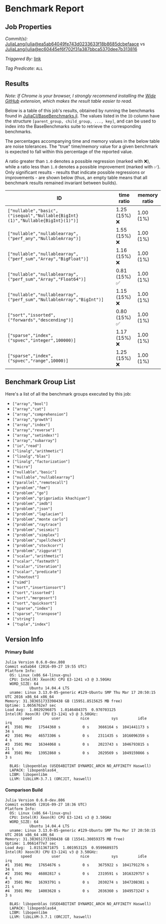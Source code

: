 # Benchmark Report

## Job Properties

*Commit(s):* [JuliaLang/julia@ea5ab64049fe743d0233633f18b8685dcbefaace](https://github.com/JuliaLang/julia/commit/ea5ab64049fe743d0233633f18b8685dcbefaace) vs [JuliaLang/julia@ec60445ef6f702f31a387bbca5370dee7b313816](https://github.com/JuliaLang/julia/commit/ec60445ef6f702f31a387bbca5370dee7b313816)

*Triggered By:* [link](https://github.com/JuliaLang/julia/pull/18704#issuecomment-249981135)

*Tag Predicate:* `ALL`

## Results

*Note: If Chrome is your browser, I strongly recommend installing the [Wide GitHub](https://chrome.google.com/webstore/detail/wide-github/kaalofacklcidaampbokdplbklpeldpj?hl=en)
extension, which makes the result table easier to read.*

Below is a table of this job's results, obtained by running the benchmarks found in
[JuliaCI/BaseBenchmarks.jl](https://github.com/JuliaCI/BaseBenchmarks.jl). The values
listed in the `ID` column have the structure `[parent_group, child_group, ..., key]`,
and can be used to index into the BaseBenchmarks suite to retrieve the corresponding
benchmarks.

The percentages accompanying time and memory values in the below table are noise tolerances. The "true"
time/memory value for a given benchmark is expected to fall within this percentage of the reported value.

A ratio greater than `1.0` denotes a possible regression (marked with :x:), while a ratio less
than `1.0` denotes a possible improvement (marked with :white_check_mark:). Only significant results - results
that indicate possible regressions or improvements - are shown below (thus, an empty table means that all
benchmark results remained invariant between builds).

| ID | time ratio | memory ratio |
|----|------------|--------------|
| `["nullable","basic",("isequal","Nullable{BigInt}(1)","Nullable{BigInt}(1)")]` | 1.25 (15%) :x: | 1.00 (1%)  |
| `["nullable","nullablearray",("perf_any","NullableArray")]` | 1.55 (15%) :x: | 1.00 (1%)  |
| `["nullable","nullablearray",("perf_sum","Array","BigFloat")]` | 1.16 (15%) :x: | 1.00 (1%)  |
| `["nullable","nullablearray",("perf_sum","Array","Float64")]` | 0.81 (15%) :white_check_mark: | 1.00 (1%)  |
| `["nullable","nullablearray",("perf_sum","NullableArray","BigInt")]` | 1.15 (15%) :x: | 1.00 (1%)  |
| `["sort","issorted",("forwards","descending")]` | 0.80 (15%) :white_check_mark: | 1.00 (1%)  |
| `["sparse","index",("spvec","integer",100000)]` | 1.17 (15%) :x: | 1.00 (1%)  |
| `["sparse","index",("spvec","range",10000)]` | 1.25 (15%) :x: | 1.00 (1%)  |

## Benchmark Group List

Here's a list of all the benchmark groups executed by this job:

- `["array","bool"]`
- `["array","cat"]`
- `["array","comprehension"]`
- `["array","growth"]`
- `["array","index"]`
- `["array","reverse"]`
- `["array","setindex!"]`
- `["array","subarray"]`
- `["io","read"]`
- `["linalg","arithmetic"]`
- `["linalg","blas"]`
- `["linalg","factorization"]`
- `["micro"]`
- `["nullable","basic"]`
- `["nullable","nullablearray"]`
- `["parallel","remotecall"]`
- `["problem","fem"]`
- `["problem","go"]`
- `["problem","grigoriadis khachiyan"]`
- `["problem","imdb"]`
- `["problem","json"]`
- `["problem","laplacian"]`
- `["problem","monte carlo"]`
- `["problem","raytrace"]`
- `["problem","seismic"]`
- `["problem","simplex"]`
- `["problem","spellcheck"]`
- `["problem","stockcorr"]`
- `["problem","ziggurat"]`
- `["scalar","arithmetic"]`
- `["scalar","fastmath"]`
- `["scalar","iteration"]`
- `["scalar","predicate"]`
- `["shootout"]`
- `["simd"]`
- `["sort","insertionsort"]`
- `["sort","issorted"]`
- `["sort","mergesort"]`
- `["sort","quicksort"]`
- `["sparse","index"]`
- `["sparse","transpose"]`
- `["string"]`
- `["tuple","index"]`

## Version Info

#### Primary Build

```
Julia Version 0.6.0-dev.808
Commit ea5ab64 (2016-09-27 19:55 UTC)
Platform Info:
  OS: Linux (x86_64-linux-gnu)
  CPU: Intel(R) Xeon(R) CPU E3-1241 v3 @ 3.50GHz
  WORD_SIZE: 64
           Ubuntu 14.04.4 LTS
  uname: Linux 3.13.0-85-generic #129-Ubuntu SMP Thu Mar 17 20:50:15 UTC 2016 x86_64 x86_64
Memory: 31.383651733398438 GB (15951.8515625 MB free)
Uptime: 1.0656762e7 sec
Load Avg:  1.0029296875  1.0146484375  0.970703125
Intel(R) Xeon(R) CPU E3-1241 v3 @ 3.50GHz: 
       speed         user         nice          sys         idle          irq
#1  3501 MHz   17544360 s          0 s    3666164 s  1041441173 s         34 s
#2  3501 MHz   46573306 s          0 s    2311435 s  1016096359 s          4 s
#3  3501 MHz   16344068 s          0 s    2023743 s  1046793815 s         21 s
#4  3501 MHz   13952860 s          0 s    2029569 s  1049159866 s          3 s

  BLAS: libopenblas (USE64BITINT DYNAMIC_ARCH NO_AFFINITY Haswell)
  LAPACK: libopenblas64_
  LIBM: libopenlibm
  LLVM: libLLVM-3.7.1 (ORCJIT, haswell)

```

#### Comparison Build

```
Julia Version 0.6.0-dev.806
Commit ec60445 (2016-09-27 18:36 UTC)
Platform Info:
  OS: Linux (x86_64-linux-gnu)
  CPU: Intel(R) Xeon(R) CPU E3-1241 v3 @ 3.50GHz
  WORD_SIZE: 64
           Ubuntu 14.04.4 LTS
  uname: Linux 3.13.0-85-generic #129-Ubuntu SMP Thu Mar 17 20:50:15 UTC 2016 x86_64 x86_64
Memory: 31.383651733398438 GB (15541.30859375 MB free)
Uptime: 1.0661477e7 sec
Load Avg:  1.01513671875  1.001953125  0.9599609375
Intel(R) Xeon(R) CPU E3-1241 v3 @ 3.50GHz: 
       speed         user         nice          sys         idle          irq
#1  3501 MHz   17654676 s          0 s    3675922 s  1041791276 s         34 s
#2  3501 MHz   46802817 s          0 s    2319591 s  1016329757 s          4 s
#3  3501 MHz   16393791 s          0 s    2030274 s  1047208381 s         21 s
#4  3501 MHz   14003628 s          0 s    2036360 s  1049573247 s          3 s

  BLAS: libopenblas (USE64BITINT DYNAMIC_ARCH NO_AFFINITY Haswell)
  LAPACK: libopenblas64_
  LIBM: libopenlibm
  LLVM: libLLVM-3.7.1 (ORCJIT, haswell)

```
